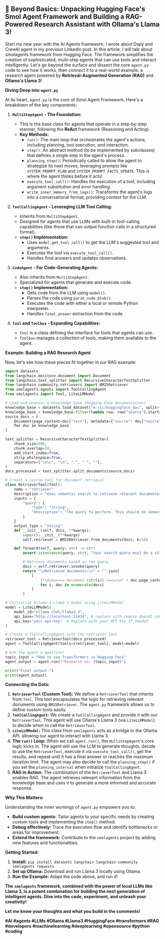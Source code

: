 ## 🚀 Beyond Basics: Unpacking Hugging Face's Smol Agent Framework and Building a RAG-Powered Research Assistant with Ollama's Llama 3!

Start my new year with the AI Agents framework. I wrote about Dspy and CrewAI agent in my previous Linkedin post. In this article, I will talk about smolagents framework from Hugging Face. The framework simplifies the creation of sophisticated, multi-step agents that can use tools and interact intelligently. Let's go beyond the surface and dissect the core `agent.py` code to see how it works, then connect it to a real-world example: a research agent powered by **Retrieval-Augmented Generation (RAG)** and **Ollama's Llama 3**!

**Diving Deep into `agent.py`**

At its heart, `agent.py` is the core of Smol Agent Framework. Here's a breakdown of the key components:

1. **`MultiStepAgent` - The Foundation:**
    
    *   This is the base class for agents that operate in a step-by-step manner, following the **ReAct** framework (Reasoning and Acting).
    *   **Key Methods:**
        *   `run()`: The main loop that orchestrates the agent's actions, including planning, tool execution, and interaction.
        *   `step()`: An abstract method (to be implemented by subclasses) that defines a single step in the agent's process.
        *   `planning_step()`:  Periodically called to allow the agent to strategize its next moves, leveraging prompts like `SYSTEM_PROMPT_PLAN` and `SYSTEM_PROMPT_FACTS_UPDATE`. This is where the agent thinks before it acts!
        *   `execute_tool_call()`:  Handles the execution of a tool, including argument substitution and error handling.
        *   `write_inner_memory_from_logs()`:  Transforms the agent's logs into a conversational format, providing context for the LLM.
2. **`ToolCallingAgent` - Leveraging LLM Tool Calling:**
    
    *   Inherits from `MultiStepAgent`.
    *   Designed for agents that use LLMs with built-in tool-calling capabilities (like those that can output function calls in a structured format).
    *   **`step()` Implementation:**
        *   Uses `model.get_tool_call()` to get the LLM's suggested tool and arguments.
        *   Executes the tool via `execute_tool_call()`.
        *   Handles final answers and updates observations.
3. **`CodeAgent` - For Code-Generating Agents:**
    
    *   Also inherits from `MultiStepAgent`.
    *   Specialized for agents that generate and execute code.
    *   **`step()` Implementation:**
        *   Gets code from the LLM using `model()`.
        *   Parses the code using `parse_code_blob()`.
        *   Executes the code with either a local or remote Python interpreter.
        *   Handles `final_answer` extraction from the code.
4. **`Tool` and `Toolbox` - Expanding Capabilities:**
    
    *   `Tool` is a class defining the interface for tools that agents can use.
    *   `Toolbox` manages a collection of tools, making them available to the agent.

**Example: Building a RAG Research Agent**

Now, let's see how these pieces fit together in our RAG example:

```python
import datasets
from langchain.docstore.document import Document
from langchain.text_splitter import RecursiveCharacterTextSplitter
from langchain_community.retrievers import BM25Retriever
from smolagents.agents import ToolCallingAgent
from smolagents import Tool, LiteLLMModel

# Load and process a knowledge base (Hugging Face documentation)
knowledge_base = datasets.load_dataset("m-ric/huggingface_doc", split="train")
knowledge_base = knowledge_base.filter(lambda row: row["source"].startswith("huggingface/transformers"))
source_docs = [
    Document(page_content=doc["text"], metadata={"source": doc["source"].split("/")})
    for doc in knowledge_base
]

text_splitter = RecursiveCharacterTextSplitter(
    chunk_size=500,
    chunk_overlap=50,
    add_start_index=True,
    strip_whitespace=True,
    separators=["\n\n", "\n", ".", " ", ""],
)
docs_processed = text_splitter.split_documents(source_docs)

# Create a custom tool for document retrieval
class RetrieverTool(Tool):
    name = "retriever"
    description = "Uses semantic search to retrieve relevant documentation about using Transformers in Hugging Face."
    inputs = {
        "query": {
            "type": "string",
            "description": "The query to perform. This should be semantically close to your target documents.",
        }
    }
    output_type = "string"
    def __init__(self, docs, **kwargs):
        super().__init__(**kwargs)
        self.retriever = BM25Retriever.from_documents(docs, k=10)

    def forward(self, query: str) -> str:
        assert isinstance(query, str), "Your search query must be a string"

        # Retrieve documents based on the query
        docs = self.retriever.invoke(query)
        return "\nRetrieved documents:\n" + "".join(
            [
                f"\n\n===== Document {str(i)} =====\n" + doc.page_content
                for i, doc in enumerate(docs)
            ]
        )

# Initialize Ollama's Llama 3 model using LiteLLMModel
model = LiteLLMModel(
    model_id="ollama_chat/llama3.3",
    api_base="http://localhost:11434", # replace with remote OpenAI compatible server if necessary
    api_key="your-api-key"  # Replace with your API key if needed
)

# Create a ToolCallingAgent with the retriever tool
retriever_tool = RetrieverTool(docs_processed)
agent = ToolCallingAgent(tools=[retriever_tool], model=model)

# Ask the agent a question!
topic_input = "How to use Transformers in Hugging Face"
agent_output = agent.run(f"Research on: {topic_input}")

print("Final output:")
print(agent_output)
```

**Connecting the Dots:**

1. **`RetrieverTool` (Custom Tool):** We define a `RetrieverTool` that inherits from `Tool`. This tool encapsulates the logic for retrieving relevant documents using `BM25Retriever`. The `agent.py` framework allows us to define custom tools easily.
2. **`ToolCallingAgent`:** We create a `ToolCallingAgent` and provide it with our `RetrieverTool`. This agent will use Ollama's Llama 3 (via `LiteLLMModel`) to decide when to call the `RetrieverTool`.
3. **`LiteLLMModel`:**  This class from `smolagents` acts as a bridge to the Ollama API, allowing our agent to interact with Llama 3.
4. **The `run()` Loop:** When we call `agent.run()`, the `MultiStepAgent`'s core logic kicks in. The agent will use the LLM to generate thoughts, decide to use the `RetrieverTool`, execute it via `execute_tool_call()`, get the results, and repeat until it has a final answer or reaches the maximum iteration limit. The agent may also decide to call the `planning_step()` if you set the `planning_interval` when initialize `ToolCallingAgent`.
5. **RAG in Action:** The combination of the `RetrieverTool` and Llama 3 enables RAG. The agent retrieves relevant information from the knowledge base and uses it to generate a more informed and accurate response.

**Why This Matters:**

Understanding the inner workings of `agent.py` empowers you to:

*   **Build custom agents:**  Tailor agents to your specific needs by creating custom tools and implementing the `step()` method.
*   **Debug effectively:**  Trace the execution flow and identify bottlenecks or areas for improvement.
*   **Extend the framework:**  Contribute to the `smolagents` project by adding new features and functionalities.

**Getting Started:**

1. **Install:** `pip install datasets langchain langchain-community smolagents requests`
2. **Set up Ollama:** Download and run Llama 3 locally using Ollama.
3. **Run the Example:** Adapt the code above, and run it!

**The `smolagents` framework, combined with the power of local LLMs like Llama 3, is a potent combination for building the next generation of intelligent agents. Dive into the code, experiment, and unleash your creativity!**

**Let me know your thoughts and what you build in the comments!**

**#AI #agents #LLMs #Ollama #Llama3 #HuggingFace #transformers #RAG #developers #machinelearning #deeplearning #opensource #python #coding**
